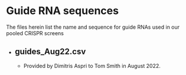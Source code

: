 # Guide RNA sequences

The files herein list the name and sequence for guide RNAs used in our pooled CRISPR screens

- ## guides_Aug22.csv
  - Provided by Dimitris Aspri to Tom Smith in August 2022.
